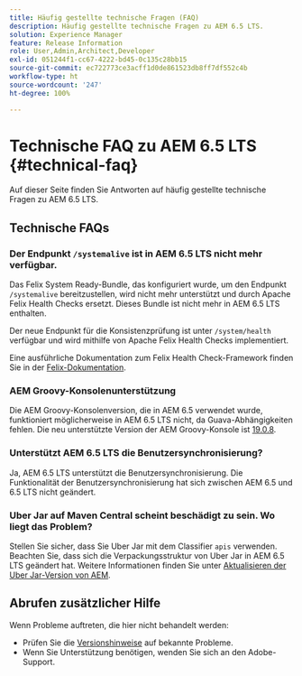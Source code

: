 ```yaml
---
title: Häufig gestellte technische Fragen (FAQ)
description: Häufig gestellte technische Fragen zu AEM 6.5 LTS.
solution: Experience Manager
feature: Release Information
role: User,Admin,Architect,Developer
exl-id: 051244f1-cc67-4222-bd45-0c135c28bb15
source-git-commit: ec722773ce3acff1d0de861523db8ff7df552c4b
workflow-type: ht
source-wordcount: '247'
ht-degree: 100%

---
```


# Technische FAQ zu AEM 6.5 LTS {#technical-faq}

Auf dieser Seite finden Sie Antworten auf häufig gestellte technische Fragen zu AEM 6.5 LTS.

## Technische FAQs

### Der Endpunkt `/systemalive` ist in AEM 6.5 LTS nicht mehr verfügbar.

Das Felix System Ready-Bundle, das konfiguriert wurde, um den Endpunkt `/systemalive` bereitzustellen, wird nicht mehr unterstützt und durch Apache Felix Health Checks ersetzt. Dieses Bundle ist nicht mehr in AEM 6.5 LTS enthalten.

Der neue Endpunkt für die Konsistenzprüfung ist unter `/system/health` verfügbar und wird mithilfe von Apache Felix Health Checks implementiert.

Eine ausführliche Dokumentation zum Felix Health Check-Framework finden Sie in der [Felix-Dokumentation](https://github.com/apache/felix-dev/blob/master/healthcheck/README.md).

### AEM Groovy-Konsolenunterstützung

Die AEM Groovy-Konsolenversion, die in AEM 6.5 verwendet wurde, funktioniert möglicherweise in AEM 6.5 LTS nicht, da Guava-Abhängigkeiten fehlen. Die neu unterstützte Version der AEM Groovy-Konsole ist [19.0.8](https://mvnrepository.com/artifact/be.orbinson.aem/aem-groovy-console/19.0.8).

### Unterstützt AEM 6.5 LTS die Benutzersynchronisierung?

Ja, AEM 6.5 LTS unterstützt die Benutzersynchronisierung. Die Funktionalität der Benutzersynchronisierung hat sich zwischen AEM 6.5 und 6.5 LTS nicht geändert.

### Uber Jar auf Maven Central scheint beschädigt zu sein. Wo liegt das Problem?

Stellen Sie sicher, dass Sie Uber Jar mit dem Classifier `apis` verwenden. Beachten Sie, dass sich die Verpackungsstruktur von Uber Jar in AEM 6.5 LTS geändert hat. Weitere Informationen finden Sie unter [Aktualisieren der Uber Jar-Version von AEM](/help/sites-deploying/upgrading-code-and-customizations.md#update-the-aem-uber-jar-version).

## Abrufen zusätzlicher Hilfe

Wenn Probleme auftreten, die hier nicht behandelt werden:
* Prüfen Sie die [Versionshinweise](/help/release-notes/release-notes.md) auf bekannte Probleme.
* Wenn Sie Unterstützung benötigen, wenden Sie sich an den Adobe-Support.
